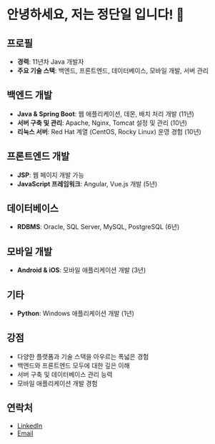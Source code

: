 # 안녕하세요, 저는 정단일 입니다! 👋

## 프로필
- **경력**: 11년차 Java 개발자
- **주요 기술 스택**: 백엔드, 프론트엔드, 데이터베이스, 모바일 개발, 서버 관리

## 백엔드 개발
- **Java & Spring Boot**: 웹 애플리케이션, 데몬, 배치 처리 개발 (11년)
- **서버 구축 및 관리**: Apache, Nginx, Tomcat 설정 및 관리 (10년)
- **리눅스 서버**: Red Hat 계열 (CentOS, Rocky Linux) 운영 경험 (10년)

## 프론트엔드 개발
- **JSP**: 웹 페이지 개발 가능
- **JavaScript 프레임워크**: Angular, Vue.js 개발 (5년)

## 데이터베이스
- **RDBMS**: Oracle, SQL Server, MySQL, PostgreSQL (6년)

## 모바일 개발
- **Android & iOS**: 모바일 애플리케이션 개발 (3년)

## 기타
- **Python**: Windows 애플리케이션 개발 (1년)

## 강점
- 다양한 플랫폼과 기술 스택을 아우르는 폭넓은 경험
- 백엔드와 프론트엔드 모두에 대한 깊은 이해
- 서버 구축 및 데이터베이스 관리 능력
- 모바일 애플리케이션 개발 경험

## 연락처
- [LinkedIn](https://www.linkedin.com/in/yourprofile)
- [Email](mailto:jdi0116@gmail.com)
